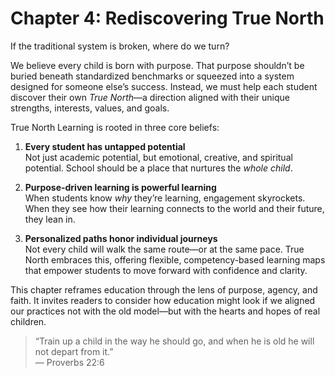 # Chapter 4: Rediscovering True North

If the traditional system is broken, where do we turn?

We believe every child is born with purpose. That purpose shouldn’t be buried beneath standardized benchmarks or squeezed into a system designed for someone else’s success. Instead, we must help each student discover their own *True North*—a direction aligned with their unique strengths, interests, values, and goals.

True North Learning is rooted in three core beliefs:

1. **Every student has untapped potential**  
   Not just academic potential, but emotional, creative, and spiritual potential. School should be a place that nurtures the *whole child*.

2. **Purpose-driven learning is powerful learning**  
   When students know *why* they’re learning, engagement skyrockets. When they see how their learning connects to the world and their future, they lean in.

3. **Personalized paths honor individual journeys**  
   Not every child will walk the same route—or at the same pace. True North embraces this, offering flexible, competency-based learning maps that empower students to move forward with confidence and clarity.

This chapter reframes education through the lens of purpose, agency, and faith. It invites readers to consider how education might look if we aligned our practices not with the old model—but with the hearts and hopes of real children.

> “Train up a child in the way he should go, and when he is old he will not depart from it.”  
> — Proverbs 22:6

